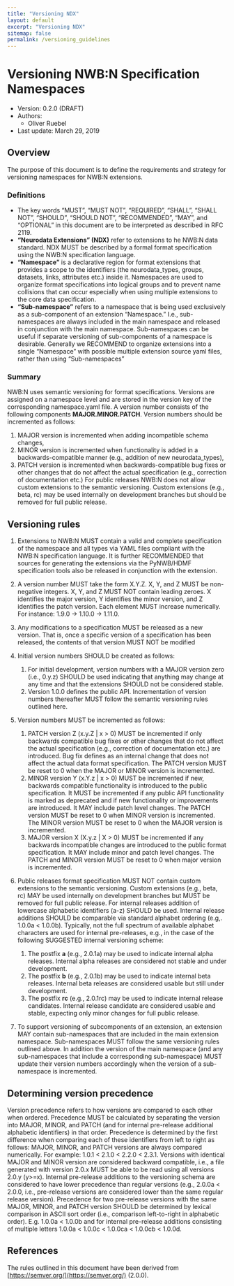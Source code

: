 ```yaml
---
title: "Versioning NDX"
layout: default
excerpt: "Versioning NDX"
sitemap: false
permalink: /versioning_guidelines
---
```


# Versioning NWB:N Specification Namespaces

* Version: 0.2.0 (DRAFT)
* Authors:
   * Oliver Ruebel
* Last update: March 29, 2019

## Overview

The purpose of this document is to define the requirements and strategy for versioning namespaces for NWB:N extensions.

### Definitions

* The key words “MUST”, “MUST NOT”, “REQUIRED”, “SHALL”, “SHALL NOT”, “SHOULD”, “SHOULD NOT”, “RECOMMENDED”, “MAY”, and “OPTIONAL” in this document are to be interpreted as described in RFC 2119.
* **“Neurodata Extensions” (NDX)** refer to extensions to he NWB:N data standard. NDX MUST be described by a formal format specification using the NWB:N specification language.
* **“Namespace”** is a declarative region for format extensions that provides a scope to the identifiers (the neurodata_types, groups, datasets, links, attributes etc.) inside it. Namespaces are used to organize format specifications into logical groups and to prevent name collisions that can occur especially when using multiple extensions to the core data specification.
* **“Sub-namespace”** refers to a namespace that is being used exclusively as a sub-component of an extension “Namespace.” I.e., sub-namespaces are always included in the main namespace and released in conjunction with the main namespace. Sub-namespaces can be useful if separate versioning of sub-components of a namespace is desirable. Generally we RECOMMEND to organize extensions into a single “Namespace” with possible multiple extension source yaml files, rather than using “Sub-namespaces”

### Summary

NWB:N uses semantic versioning for format specifications. Versions are assigned on a namespace level and are stored in the version key of the corresponding namespace.yaml file. A version number consists of the following components **MAJOR.MINOR.PATCH**. Version numbers should be incremented as follows:

1. MAJOR version is incremented when adding incompatible schema changes,
2. MINOR version is incremented when functionality is added in a backwards-compatible manner (e.g., addition of new neurodata_types),
3. PATCH version is incremented when backwards-compatible bug fixes or other changes that do not affect the actual specification (e.g., correction of documentation etc.)
For public releases NWB:N does not allow custom extensions to the semantic versioning. Custom extensions (e.g., beta, rc) may be used internally on development branches but should be removed for full public release.

## Versioning rules

1. Extensions to NWB:N MUST contain a valid and complete specification of the namespace and all types via YAML files compliant with the NWB:N specification language. It is further RECOMMENDED that sources for generating the extensions via the PyNWB/HDMF specification tools also be released in conjunction with the extension.
2. A version number MUST take the form X.Y.Z. X, Y, and Z MUST be non-negative integers. X, Y, and Z MUST NOT contain leading zeroes. X identifies the major version, Y identifies the minor version, and Z identifies the patch version. Each element MUST increase numerically. For instance: 1.9.0 -> 1.10.0 -> 1.11.0.
3. Any modifications to a specification MUST be released as a new version. That is, once a specific version of a specification has been released, the contents of that version MUST NOT be modified
4. Initial version numbers SHOULD be created as follows:

   1. For initial development, version numbers with a MAJOR version zero (i.e., 0.y.z) SHOULD be used indicating that anything may change at any time and that the extensions SHOULD not be considered stable.
   2. Version 1.0.0 defines the public API. Incrementation of version numbers thereafter MUST follow the semantic versioning rules outlined here.

5. Version numbers MUST be incremented as follows:

   1. PATCH version Z (x.y.Z | x > 0) MUST be incremented if only backwards compatible bug fixes  or other changes that do not affect the actual specification (e.g., correction of documentation etc.) are introduced. Bug fix defines as an internal change that does not affect the actual data format specification. The PATCH version MUST be reset to 0 when the MAJOR or MINOR version is incremented.
   2. MINOR version Y (x.Y.z | x > 0) MUST be incremented if new, backwards compatible functionality is introduced to the public specification. It MUST be incremented if any public API functionality is marked as deprecated and if new functionality or improvements are introduced. It MAY include patch level changes. The PATCH version MUST be reset to 0 when MINOR version is incremented. The MINOR version MUST be reset to 0 when the MAJOR version is incremented.
   3. MAJOR version X (X.y.z | X > 0) MUST be incremented if any backwards incompatible changes are introduced to the public format specification. It MAY include minor and patch level changes. The PATCH and MINOR version MUST be reset to 0 when major version is incremented.

6. Public releases format specification MUST NOT contain custom extensions to the semantic versioning. Custom extensions (e.g., beta, rc) MAY be used internally on development branches but MUST be removed for full public release. For internal releases addition of lowercase alphabetic identifiers (a-z) SHOULD be used. Internal release additions SHOULD be comparable via standard alphabet ordering (e.g,. 1.0.0a < 1.0.0b). Typically, not the full spectrum of available alphabet characters are used for internal pre-releases, e.g., in the case of the following SUGGESTED internal versioning scheme:

   1. The postfix **a** (e.g., 2.0.1a) may be used to indicate internal alpha releases. Internal alpha releases are considered not stable and under development.
   2. The postfix **b** (e.g., 2.0.1b) may be used to indicate internal beta releases. Internal beta releases are considered usable but still under development.
   3. The postfix **rc** (e.g., 2.0.1rc) may be used to indicate internal release candidates. Internal release candidate are considered usable and stable, expecting only minor changes for full public release.

7. To support versioning of subcomponents of an extension, an extension MAY contain sub-namespaces that are included in the main extension namespace. Sub-namespaces MUST follow the same versioning rules outlined above. In addition the version of the main namespace (and any sub-namespaces that include a corresponding sub-namespace) MUST update their version numbers accordingly when the version of a sub-namespace is incremented.

## Determining version precedence

Version precedence refers to how versions are compared to each other when ordered. Precedence MUST be calculated by separating the version into MAJOR, MINOR, and PATCH (and for internal pre-release additional alphabetic identifiers) in that order. Precedence is determined by the first difference when comparing each of these identifiers from left to right as follows: MAJOR, MINOR, and PATCH versions are always compared numerically. For example: 1.0.1 < 2.1.0 < 2.2.0 < 2.3.1. Versions with identical MAJOR and MINOR version are considered backward compatible, i.e., a file generated with version 2.0.x MUST be able to be read using all versions 2.0.y (y>=x). Internal pre-release additions to the versioning schema are considered to have lower precedence than regular versions (e.g., 2.0.0a < 2.0.0, i.e., pre-release versions are considered lower than the same regular release version). Precedence for two pre-release versions with the same MAJOR, MINOR, and PATCH version SHOULD be determined by lexical comparison in ASCII sort order (i.e., comparison left-to-right in alphabetic order). E.g.  1.0.0a < 1.0.0b and for internal pre-release additions consisting of multiple letters 1.0.0a < 1.0.0c < 1.0.0ca < 1.0.0cb < 1.0.0d.

## References

The rules outlined in this document have been derived from [https://semver.org/](https://semver.org/) (2.0.0).





